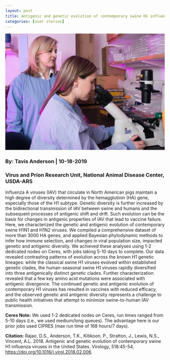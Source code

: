 ```yaml
---
layout: post
title: Antigenic and genetic evolution of contemporary swine H1 influenza viruses in the US
categories: [user stories]
---
```

![Vincent Lab](/assets/img/news-userstory-anderson-10182019.jpg)

### By: Tavis Anderson  |  10-18-2019 
### Virus and Prion Research Unit, National Animal Disease Center, USDA-ARS


Influenza A viruses (IAV) that circulate in North American pigs maintain a high degree of diversity<!--end-excerpt--> determined by the hemagglutinin (HA) gene, especially those of the H1 subtype. Genetic diversity is further increased by the bidirectional transmission of IAV between swine and humans and the subsequent processes of antigenic shift and drift. Such evolution can be the basis for changes in antigenic properties of IAV that lead to vaccine failure. Here, we characterized the genetic and antigenic evolution of contemporary swine H1N1 and H1N2 viruses. We compiled a comprehensive dataset of more than 3000 HA genes, and applied Bayesian phylodynamic methods to infer how immune selection, and changes in viral population size, impacted genetic and antigenic diversity. We achieved these analyses using 1-2 dedicated nodes on Ceres, with jobs taking 5-10 days to complete. Our data revealed contrasting patterns of evolution across the known H1 genetic lineages: while the classical swine H1 viruses evolved within established genetic clades, the human-seasonal swine H1 viruses rapidly diversified into three antigenically distinct genetic clades. Further characterization revealed that a few key amino acid mutations were associated with antigenic divergence. The continued genetic and antigenic evolution of contemporary H1 viruses has resulted in vaccines with reduced efficacy, and the observed genetic and antigenic diversity represents a challenge to public health initiatives that attempt to minimize swine-to-human IAV transmission.
 
**Ceres Note:** We used 1-2 dedicated nodes on Ceres, run times ranged from 5-10 days (i.e., we used medium/long queues). The advantage here is our prior jobs used CIPRES (max run time of 168 hours/7 days).

**Citation:** Rajao, D.S., Anderson, T.K., Kitikoon, P., Stratton, J., Lewis, N.S., Vincent, A.L. 2018. Antigenic and genetic evolution of contemporary swine H1 influenza viruses in the United States. Virology, 518:45-54, https://doi.org/10.1016/j.virol.2018.02.006.

